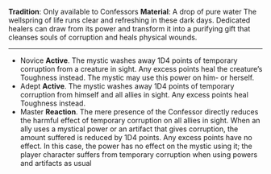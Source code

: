 **Tradition**: Only available to Confessors 
**Material**: A drop of pure water
The wellspring of life runs clear and refreshing in these dark days. Dedicated healers can draw from its power and transform it into a purifying gift that cleanses souls of corruption and heals physical wounds.

---
- Novice **Active**. The mystic washes away 1D4 points of temporary corruption from a creature in sight. Any excess points heal the creature’s Toughness instead. The mystic may use this power on him- or herself.
- Adept **Active**. The mystic washes away 1D4 points of temporary corruption from himself and all allies in sight. Any excess points heal Toughness instead.
- Master **Reaction**. The mere presence of the Confessor directly reduces the harmful effect of temporary corruption on all allies in sight. When an ally uses a mystical power or an artifact that gives corruption, the amount suffered is reduced by 1D4 points. Any excess points have no effect. In this case, the power has no effect on the mystic using it; the player character suffers from temporary corruption when using powers and artifacts as usual